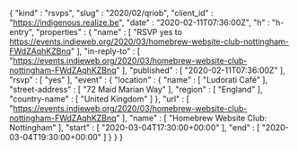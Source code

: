 {
  "kind" : "rsvps",
  "slug" : "2020/02/qriob",
  "client_id" : "https://indigenous.realize.be",
  "date" : "2020-02-11T07:36:00Z",
  "h" : "h-entry",
  "properties" : {
    "name" : [ "RSVP yes to https://events.indieweb.org/2020/03/homebrew-website-club-nottingham-FWdZAqhKZBnq" ],
    "in-reply-to" : [ "https://events.indieweb.org/2020/03/homebrew-website-club-nottingham-FWdZAqhKZBnq" ],
    "published" : [ "2020-02-11T07:36:00Z" ],
    "rsvp" : [ "yes" ],
    "event" : {
      "location" : {
        "name" : [ "Ludorati Café" ],
        "street-address" : [ "72 Maid Marian Way" ],
        "region" : [ "England" ],
        "country-name" : [ "United Kingdom" ]
      },
      "url" : [ "https://events.indieweb.org/2020/03/homebrew-website-club-nottingham-FWdZAqhKZBnq" ],
      "name" : [ "Homebrew Website Club: Nottingham" ],
      "start" : [ "2020-03-04T17:30:00+00:00" ],
      "end" : [ "2020-03-04T19:30:00+00:00" ]
    }
  }
}
